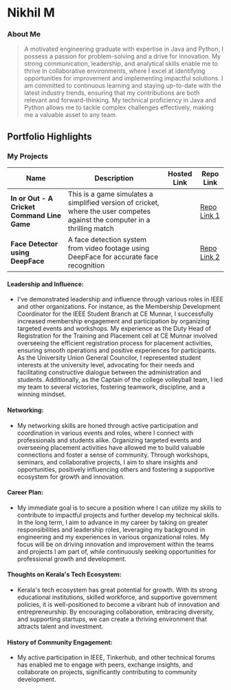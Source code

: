 # Nikhil M

### About Me

>A motivated engineering graduate with expertise in Java and Python, I possess a passion for problem-solving and a drive for innovation. My strong communication, leadership, and analytical skills enable me to thrive in collaborative environments, where I excel at identifying opportunities for improvement and implementing impactful solutions. I am committed to continuous learning and staying up-to-date with the latest industry trends, ensuring that my contributions are both relevant and forward-thinking. My technical proficiency in Java and Python allows me to tackle complex challenges effectively, making me a valuable asset to any team.


## Portfolio Highlights

### My Projects

| Name                | Description                                                               | Hosted Link                              | Repo Link                                                      |
|---------------------|---------------------------------------------------------------------------|------------------------------------------|----------------------------------------------------------------|
| **In or Out - A Cricket Command Line Game**  | This is a game simulates a simplified version of cricket, where the user competes against the computer in a thrilling match                                             | | [Repo Link 1](https://github.com/Nikhil-Melath/In-or-Out.git)            |
| **Face Detector using DeepFace**  | A face detection system from video footage using DeepFace for accurate face recognition                                            |   | [Repo Link 2](https://github.com/Nikhil-Melath/Face-detector-using-Deepface.git)           |

#### Leadership and Influence:



- I've demonstrated leadership and influence through various roles in IEEE and other organizations. For instance, as the Membership Development Coordinator for the IEEE Student Branch at CE Munnar, I successfully increased membership engagement and participation by organizing targeted events and workshops. My experience as the Duty Head of Registration for the Training and Placement cell at CE Munnar involved overseeing the efficient registration process for placement activities, ensuring smooth operations and positive experiences for participants. As the University Union General Councilor, I represented student interests at the university level, advocating for their needs and facilitating constructive dialogue between the administration and students. Additionally, as the Captain of the college volleyball team, I led my team to several victories, fostering teamwork, discipline, and a winning mindset. 

#### Networking:

- My networking skills are honed through active participation and coordination in various events and roles, where I connect with professionals and students alike. Organizing targeted events and overseeing placement activities have allowed me to build valuable connections and foster a sense of community. Through workshops, seminars, and collaborative projects, I aim to share insights and opportunities, positively influencing others and fostering a supportive ecosystem for growth and innovation.

#### Career Plan:

- My immediate goal is to secure a position where I can utilize my skills to contribute to impactful projects and further develop my technical skills. In the long term, I aim to advance in my career by taking on greater responsibilities and leadership roles, leveraging my background in engineering and my experiences in various organizational roles. My focus will be on driving innovation and improvement within the teams and projects I am part of, while continuously seeking opportunities for professional growth and development.

#### Thoughts on Kerala's Tech Ecosystem:

- Kerala's tech ecosystem has great potential for growth. With its strong educational institutions, skilled workforce, and supportive government policies, it is well-positioned to become a vibrant hub of innovation and entrepreneurship. By encouraging collaboration, embracing diversity, and supporting startups, we can create a thriving environment that attracts talent and investment. 


#### History of Community Engagement:

-  My active participation in IEEE, Tinkerhub, and other technical forums has enabled me to engage with peers, exchange insights, and collaborate on projects, significantly contributing to community development.

